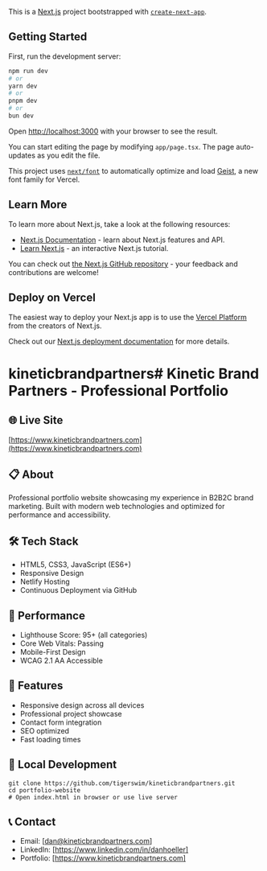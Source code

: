 This is a [Next.js](https://nextjs.org) project bootstrapped with [`create-next-app`](https://nextjs.org/docs/app/api-reference/cli/create-next-app).

## Getting Started

First, run the development server:

```bash
npm run dev
# or
yarn dev
# or
pnpm dev
# or
bun dev
```

Open [http://localhost:3000](http://localhost:3000) with your browser to see the result.

You can start editing the page by modifying `app/page.tsx`. The page auto-updates as you edit the file.

This project uses [`next/font`](https://nextjs.org/docs/app/building-your-application/optimizing/fonts) to automatically optimize and load [Geist](https://vercel.com/font), a new font family for Vercel.

## Learn More

To learn more about Next.js, take a look at the following resources:

- [Next.js Documentation](https://nextjs.org/docs) - learn about Next.js features and API.
- [Learn Next.js](https://nextjs.org/learn) - an interactive Next.js tutorial.

You can check out [the Next.js GitHub repository](https://github.com/vercel/next.js) - your feedback and contributions are welcome!

## Deploy on Vercel

The easiest way to deploy your Next.js app is to use the [Vercel Platform](https://vercel.com/new?utm_medium=default-template&filter=next.js&utm_source=create-next-app&utm_campaign=create-next-app-readme) from the creators of Next.js.

Check out our [Next.js deployment documentation](https://nextjs.org/docs/app/building-your-application/deploying) for more details.
# kineticbrandpartners# Kinetic Brand Partners - Professional Portfolio

## 🌐 Live Site
[https://www.kineticbrandpartners.com](https://www.kineticbrandpartners.com)

## 📋 About
Professional portfolio website showcasing my experience in B2B2C brand marketing. 
Built with modern web technologies and optimized for performance and accessibility.

## 🛠 Tech Stack
- HTML5, CSS3, JavaScript (ES6+)
- Responsive Design
- Netlify Hosting
- Continuous Deployment via GitHub

## 🚀 Performance
- Lighthouse Score: 95+ (all categories)
- Core Web Vitals: Passing
- Mobile-First Design
- WCAG 2.1 AA Accessible

## 📱 Features
- Responsive design across all devices
- Professional project showcase
- Contact form integration
- SEO optimized
- Fast loading times

## 🔧 Local Development
```
git clone https://github.com/tigerswim/kineticbrandpartners.git
cd portfolio-website
# Open index.html in browser or use live server
```

## 📞 Contact
- Email: [dan@kineticbrandpartners.com]
- LinkedIn: [https://www.linkedin.com/in/danhoeller]
- Portfolio: [https://www.kineticbrandpartners.com]